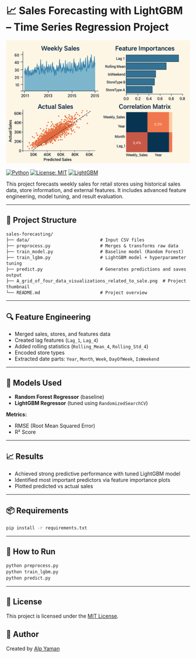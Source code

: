 
# 📈 Sales Forecasting with LightGBM – Time Series Regression Project

![Sales Forecasting Thumbnail](sales_forecasting_thumbnail.png)

[![Python](https://img.shields.io/badge/Python-3.9-blue.svg)](https://www.python.org/)
[![License: MIT](https://img.shields.io/badge/License-MIT-yellow.svg)](https://opensource.org/licenses/MIT)
[![LightGBM](https://img.shields.io/badge/Model-LightGBM-brightgreen.svg)](https://lightgbm.readthedocs.io/)

This project forecasts weekly sales for retail stores using historical sales data, store information, and external features. It includes advanced feature engineering, model tuning, and result evaluation.

---

## 📁 Project Structure
```
sales-forecasting/
├── data/                           # Input CSV files
├── preprocess.py                   # Merges & transforms raw data
├── train_model.py                  # Baseline model (Random Forest)
├── train_lgbm.py                   # LightGBM model + hyperparameter tuning
├── predict.py                      # Generates predictions and saves output
├── A_grid_of_four_data_visualizations_related_to_sale.png  # Project thumbnail
└── README.md                       # Project overview
```

---

## 🔍 Feature Engineering
- Merged sales, stores, and features data
- Created lag features (`Lag_1`, `Lag_4`)
- Added rolling statistics (`Rolling_Mean_4`, `Rolling_Std_4`)
- Encoded store types
- Extracted date parts: `Year`, `Month`, `Week`, `DayOfWeek`, `IsWeekend`

---

## 🤖 Models Used
- **Random Forest Regressor** (baseline)
- **LightGBM Regressor** (tuned using `RandomizedSearchCV`)

**Metrics:**  
- RMSE (Root Mean Squared Error)  
- R² Score

---

## 📈 Results
- Achieved strong predictive performance with tuned LightGBM model
- Identified most important predictors via feature importance plots
- Plotted predicted vs actual sales

---

## 📦 Requirements
```bash
pip install -r requirements.txt
```

---

## 🚀 How to Run
```bash
python preprocess.py
python train_lgbm.py
python predict.py
```

---

## 📄 License
This project is licensed under the [MIT License](https://opensource.org/licenses/MIT).

## 👤 Author
Created by [Alp Yaman](https://github.com/yourgithubusername)
